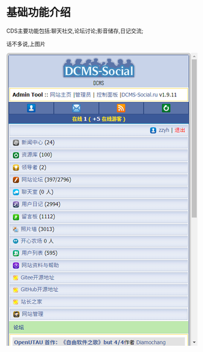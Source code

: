 # 基础功能介绍

CDS主要功能包括:聊天社交,论坛讨论;影音储存,日记交流;

话不多说,上图片

![基础功能](/image/%E5%9F%BA%E7%A1%80%E5%8A%9F%E8%83%BD.png "基础功能")